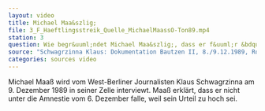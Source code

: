 ```yaml
---
layout: video
title: Michael Maa&szlig;
file: 3_F_Haeftlingsstreik_Quelle_MichaelMaassO-Ton89.mp4
station: 3
question: Wie begr&uuml;ndet Michael Maa&szlig;, dass er f&uuml;r &bdquo;Nichts&ldquo; mehr sitze?
source: "Schwagrzinna Klaus: Dokumentation Bautzen II, 8./9.12.1989, Rohmaterial, Archiv Gedenkstätte Bautzen"
categories: sources video
---
```

Michael Maaß wird vom West-Berliner Journalisten Klaus Schwagrzinna am 9. Dezember 1989 in seiner Zelle interviewt. Maaß erklärt, dass er nicht unter die Amnestie vom 6. Dezember falle, weil sein Urteil zu hoch sei. 